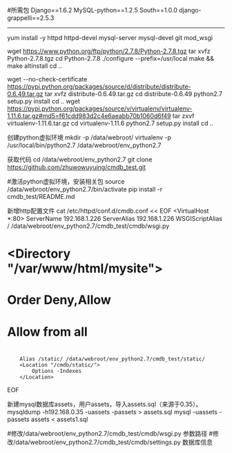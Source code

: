 #所需包
Django==1.6.2
MySQL-python==1.2.5
South==1.0.0
django-grappelli==2.5.3

---------------------------------------------------------------------------------
yum install -y httpd httpd-devel mysql-server mysql-devel git mod_wsgi

wget https://www.python.org/ftp/python/2.7.8/Python-2.7.8.tgz
tar xvfz Python-2.7.8.tgz
cd Python-2.7.8
./configure --prefix=/usr/local
make && make altinstall
cd ..

wget --no-check-certificate https://pypi.python.org/packages/source/d/distribute/distribute-0.6.49.tar.gz
tar xvfz distribute-0.6.49.tar.gz
cd distribute-0.6.49
python2.7 setup.py install
cd ..
wget https://pypi.python.org/packages/source/v/virtualenv/virtualenv-1.11.6.tar.gz#md5=f61cdd983d2c4e6aeabb70b1060d6f49
tar zxvf virtualenv-1.11.6.tar.gz
cd virtualenv-1.11.6
python2.7 setup.py install
cd ..

创建python虚拟环境
mkdir -p /data/webroot/
virtualenv -p /usr/local/bin/python2.7 /data/webroot/env_python2.7

获取代码
cd /data/webroot/env_python2.7
git clone https://github.com/zhuwowuyuing/cmdb_test.git

#激活python虚拟环境，安装相关包
source /data/webroot/env_python2.7/bin/activate
pip install -r cmdb_test/README.md

新增http配置文件
cat /etc/httpd/conf.d/cmdb.conf << EOF
<VirtualHost *:80>
        ServerName 192.168.1.226
        ServerAlias 192.168.1.226
        WSGIScriptAlias / /data/webroot/env_python2.7/cmdb_test/cmdb/wsgi.py

#        <Directory "/var/www/html/mysite">
#            Order Deny,Allow
#            Allow from all
#        </Directory>

        Alias /static/ /data/webroot/env_python2.7/cmdb_test/static/
        <Location "/cmdb/static/">
            Options -Indexes
        </Location>
</VirtualHost>
EOF

新建mysql数据库assets，用户assets，导入assets.sql（来源于0.35）。
mysqldump -h192.168.0.35 -uassets -passets > assets.sql
mysql -uassets -passets assets < assets1.sql

#修改/data/webroot/env_python2.7/cmdb_test/cmdb/wsgi.py 参数路径
#修改/data/webroot/env_python2.7/cmdb_test/cmdb/settings.py 数据库信息